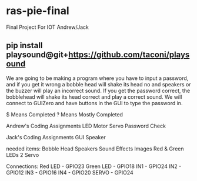 # ras-pie-final
Final Project For IOT Andrew/Jack
## pip install playsound@git+https://github.com/taconi/playsound
We are going to be making a program where you have to input a password, and if you get it wrong a bobble head will shake its head no and speakers or the buzzer will play an incorrect sound. If you get the password correct, the bobblehead will shake its head correct and play a correct sound.  We will connect to GUIZero and have buttons in the GUI to type the password in.

$ Means Completed
? Means Mostly Completed

Andrew's Coding Assignments
    LED 
    Motor
    Servo
    Password Check

Jack's Coding Assignments
    GUI
    Speaker

needed items:
    Bobble Head
    Speakers
    Sound Effects
    Images
    Red & Green LEDs
    2 Servo

Connections:
    Red LED - GPIO23
    Green LED - GPIO18
    IN1 - GPIO24
    IN2 - GPIO12
    IN3 - GPIO16
    IN4 - GPIO20
    SERVO - GPIO24